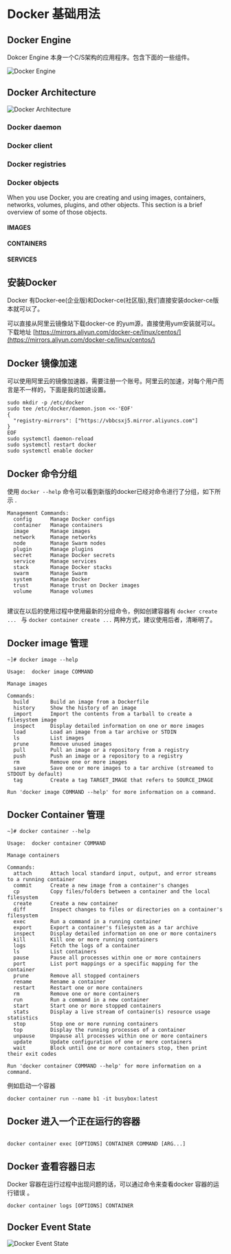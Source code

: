 # Docker 基础用法

## Docker Engine 

Dokcer Engine 本身一个C/S架构的应用程序。包含下面的一些组件。   

![Docker Engine](http://www.selinux.tech/docker/engine-components-flow.png)  

## Docker Architecture  

![Docker Architecture](http://www.selinux.tech/docker/architecture.svg)  


### Docker daemon  

### Docker client  

### Docker registries


### Docker objects
When you use Docker, you are creating and using images, containers, networks, volumes, plugins, and other objects. This section is a brief overview of some of those objects.  

#### IMAGES  

#### CONTAINERS 

#### SERVICES  


## 安装Docker

Docker 有Docker-ee(企业版)和Docker-ce(社区版),我们直接安装docker-ce版本就可以了。  

可以直接从阿里云镜像站下载docker-ce 的yum源，直接使用yum安装就可以。 下载地址 [https://mirrors.aliyun.com/docker-ce/linux/centos/](https://mirrors.aliyun.com/docker-ce/linux/centos/)  

## Docker 镜像加速  

可以使用阿里云的镜像加速器，需要注册一个账号。阿里云的加速，对每个用户而言是不一样的，下面是我的加速设置。   

```shell
sudo mkdir -p /etc/docker
sudo tee /etc/docker/daemon.json <<-'EOF'
{
  "registry-mirrors": ["https://vbbcsxj5.mirror.aliyuncs.com"]
}
EOF
sudo systemctl daemon-reload
sudo systemctl restart docker
sudo systemctl enable docker
```  

## Docker 命令分组  

使用 `docker --help` 命令可以看到新版的docker已经对命令进行了分组，如下所示 .  

```shell
Management Commands:
  config      Manage Docker configs
  container   Manage containers
  image       Manage images
  network     Manage networks
  node        Manage Swarm nodes
  plugin      Manage plugins
  secret      Manage Docker secrets
  service     Manage services
  stack       Manage Docker stacks
  swarm       Manage Swarm
  system      Manage Docker
  trust       Manage trust on Docker images
  volume      Manage volumes  


```  

建议在以后的使用过程中使用最新的分组命令，例如创建容器有 `docker create  ... ` 与  `docker container create ...` 两种方式，建议使用后者，清晰明了。  


## Docker image 管理  

```shell 
~]# docker image --help 

Usage:  docker image COMMAND

Manage images

Commands:
  build       Build an image from a Dockerfile
  history     Show the history of an image
  import      Import the contents from a tarball to create a filesystem image
  inspect     Display detailed information on one or more images
  load        Load an image from a tar archive or STDIN
  ls          List images
  prune       Remove unused images
  pull        Pull an image or a repository from a registry
  push        Push an image or a repository to a registry
  rm          Remove one or more images
  save        Save one or more images to a tar archive (streamed to STDOUT by default)
  tag         Create a tag TARGET_IMAGE that refers to SOURCE_IMAGE

Run 'docker image COMMAND --help' for more information on a command.
```


## Docker Container 管理   

```shell
~]# docker container --help 

Usage:  docker container COMMAND

Manage containers

Commands:
  attach      Attach local standard input, output, and error streams to a running container
  commit      Create a new image from a container's changes
  cp          Copy files/folders between a container and the local filesystem
  create      Create a new container
  diff        Inspect changes to files or directories on a container's filesystem
  exec        Run a command in a running container
  export      Export a container's filesystem as a tar archive
  inspect     Display detailed information on one or more containers
  kill        Kill one or more running containers
  logs        Fetch the logs of a container
  ls          List containers
  pause       Pause all processes within one or more containers
  port        List port mappings or a specific mapping for the container
  prune       Remove all stopped containers
  rename      Rename a container
  restart     Restart one or more containers
  rm          Remove one or more containers
  run         Run a command in a new container
  start       Start one or more stopped containers
  stats       Display a live stream of container(s) resource usage statistics
  stop        Stop one or more running containers
  top         Display the running processes of a container
  unpause     Unpause all processes within one or more containers
  update      Update configuration of one or more containers
  wait        Block until one or more containers stop, then print their exit codes

Run 'docker container COMMAND --help' for more information on a command.

```  

例如启动一个容器   

```shell
docker container run --name b1 -it busybox:latest
```  

## Docker 进入一个正在运行的容器  

```shell

docker container exec [OPTIONS] CONTAINER COMMAND [ARG...]

```  

## Docker 查看容器日志   
Docker 容器在运行过程中出现问题的话，可以通过命令来查看docker 容器的运行错误 。
 
```shell
docker container logs [OPTIONS] CONTAINER
```  



## Docker Event State

![Docker Event State](http://www.selinux.tech/docker/event_state.png)










